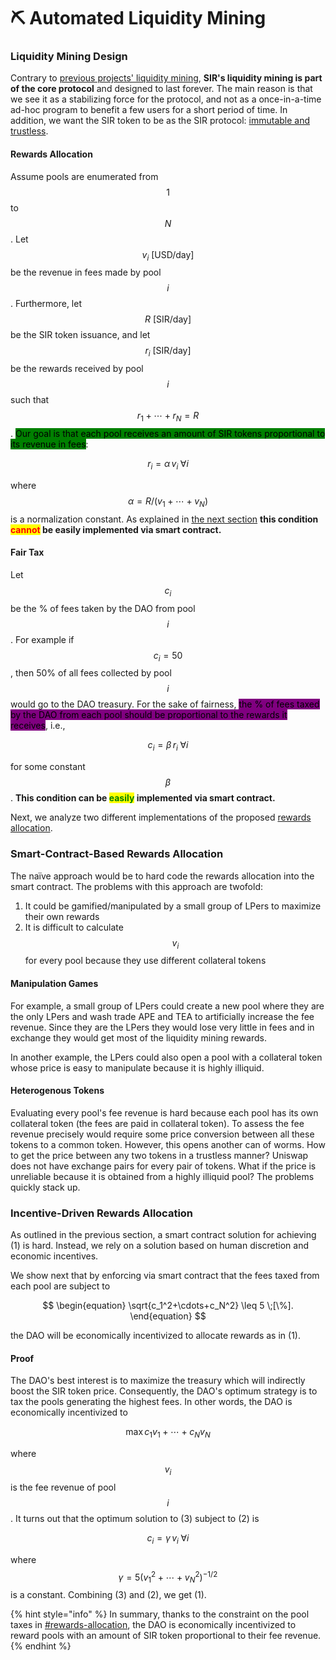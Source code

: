 # ⛏️ Automated Liquidity Mining

### Liquidity Mining Design

Contrary to [previous projects' liquidity mining](https://101blockchains.com/liquidity-mining/), **SIR's liquidity mining is part of the core protocol** and designed to last forever. The main reason is that we see it as a stabilizing force for the protocol, and not as a once-in-a-time ad-hoc program to benefit a few users for a short period of time. In addition, we want the SIR token to be as the SIR protocol: [immutable and trustless](broken-reference).

#### Rewards Allocation

Assume pools are enumerated from $$1$$ to $$N$$. Let $$v_i \text{ [USD/day]}$$ be the revenue in fees made by pool $$i$$. Furthermore, let $$R\text{ [SIR/day]}$$ be the SIR token issuance, and let $$r_i \text{ [SIR/day]}$$ be the rewards received by pool $$i$$ such that $$r_1+\cdots+r_N=R$$. <mark style="background-color:green;">Our goal is that each pool receives an amount of SIR tokens proportional to its revenue in fees</mark>:

$$
\begin{equation}
r_i = \alpha\, v_i \;\forall i
\end{equation}
$$

where $$\alpha = R / (v_1+\cdots+v_N)$$ is a normalization constant. As explained in [the next section](sir-token.md#the-drawbacks-of-algorithmic-liquidity-mining) **this condition **<mark style="color:red;">**cannot**</mark>** be easily implemented via smart contract.**

#### Fair Tax

Let $$c_i$$ be the % of fees taken by the DAO from pool $$i$$. For example if $$c_i=50$$, then 50% of all fees collected by pool $$i$$ would go to the DAO treasury. For the sake of fairness, <mark style="background-color:purple;">the % of fees taxed by the DAO from each pool should be proportional to the rewards it receives</mark>, i.e.,&#x20;

$$
\begin{equation}
c_i = \beta\, r_i \;\forall i
\end{equation}
$$

for some constant $$\beta$$. **This condition can be **<mark style="color:green;">**easily**</mark>** implemented via smart contract.**

Next, we analyze two different implementations of the proposed [rewards allocation](sir-token.md#rewards-allocation).

### Smart-Contract-Based Rewards Allocation

The naïve approach would be to hard code the rewards allocation into the smart contract. The problems with this approach are twofold:

1. It could be gamified/manipulated by a small group of LPers to maximize their own rewards
2. It is difficult to calculate $$v_i$$ for every pool because they use different collateral tokens

#### Manipulation Games

For example, a small group of LPers could create a new pool where they are the only LPers and wash trade APE and TEA to artificially increase the fee revenue. Since they are the LPers they would lose very little in fees and in exchange they would get most of the liquidity mining rewards.&#x20;

In another example, the LPers could also open a pool with a collateral token whose price is easy to manipulate because it is highly illiquid.

#### Heterogenous Tokens

Evaluating every pool's fee revenue is hard because each pool has its own collateral token (the fees are paid in collateral token). To assess the fee revenue precisely would require some price conversion between all these tokens to a common token. However, this opens another can of worms.  How to get the price between any two tokens in a trustless manner? Uniswap does not have exchange pairs for every pair of tokens. What if the price is unreliable because it is obtained from a highly illiquid pool? The problems quickly stack up. &#x20;

### Incentive-Driven Rewards Allocation

As outlined in the previous section, a smart contract solution for achieving (1) is hard. Instead, we rely on a solution based on human discretion and economic incentives.&#x20;

We show next that by enforcing via smart contract that the fees taxed from each pool are subject to

$$
\begin{equation}
\sqrt{c_1^2+\cdots+c_N^2} \leq 5 \;[\%].
\end{equation}
$$

the DAO will be economically incentivized to allocate rewards as in (1).

#### Proof

The DAO's best interest is to maximize the treasury which will indirectly boost the SIR token price. Consequently, the DAO's optimum strategy is to tax the pools generating the highest fees. In other words, the DAO is economically incentivized to

$$
\begin{equation}
\max c_1v_1+\cdots+c_Nv_N
\end{equation}
$$

where $$v_i$$ is the fee revenue of pool $$i$$. It turns out that the optimum solution to (3) subject to (2) is

$$
\begin{equation}
c_i= \gamma\,v_i \;\forall i
\end{equation}
$$

where $$\gamma = 5 (v_1^2+\cdots+v_N^2)^{-1/2}$$ is a constant. Combining (3) and (2), we get (1).

{% hint style="info" %}
In summary, thanks to the constraint on the pool taxes in [#rewards-allocation](sir-token.md#rewards-allocation "mention"), the DAO is economically incentivized to reward pools with an amount of SIR token proportional to their fee revenue.
{% endhint %}
